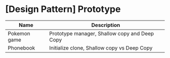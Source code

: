 # [Design Pattern] Prototype
| Name | Description | 
| --- | --- |
| Pokemon game | Prototype manager, Shallow copy and Deep Copy |
| Phonebook | Initialize clone, Shallow copy vs Deep Copy |
